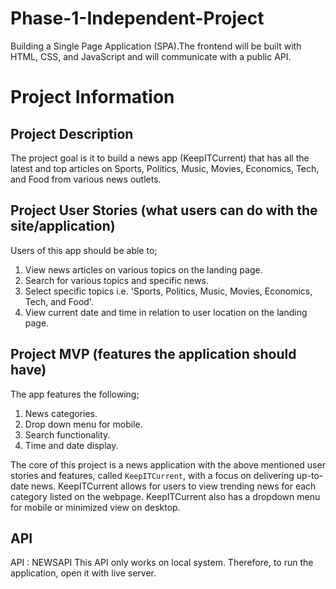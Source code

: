 # Phase-1-Independent-Project
Building a Single Page Application (SPA).The frontend will be built with HTML, CSS, and JavaScript and will communicate with a public API.

# Project Information

## Project Description
The project goal is it to build a news app (KeepITCurrent) that has all the latest and top articles on Sports, Politics, Music, Movies, Economics, Tech, and Food from various news outlets.
## Project User Stories (what users can do with the site/application)
Users of this app should be able to;
1. View news articles on various topics on the landing page.
2. Search for various topics and specific news.
3. Select specific topics i.e. 'Sports, Politics, Music, Movies, Economics, Tech, and Food'.
4. View current date and time in relation to user location on the landing page.
## Project MVP (features the application should have)
The app features the following;
1. News categories.
2. Drop down menu for mobile.
3. Search functionality.
4. Time and date display.

The core of this project is a news application with the above mentioned user stories and features, called `KeepITCurrent`, with a focus on delivering up-to-date news.
KeepITCurrent allows for users to view trending news for each category listed on the webpage.
KeepITCurrent also has a dropdown menu for mobile or minimized view on desktop.

## API
API : NEWSAPI
This API only works on local system. Therefore, to run the application, open it with live server.
 
